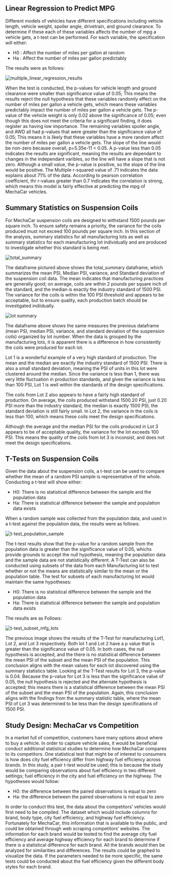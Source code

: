 ## Linear Regression to Predict MPG
Different models of vehicles have different specifications including vehicle length, vehicle weight, spoiler angle, drivetrain, and ground clearance.  To determine if these each of these variables affects the number of mpg a vehicle gets, a t-test can be performed. For each variable, the specification will either: 
  -	H0 : Affect the number of miles per gallon at random
  -	Ha : Affect the number of miles per gallon predictably
  
The results were as follows:

![multiple_linear_regression_results](https://user-images.githubusercontent.com/106559768/192905571-cf13cb7b-dc0b-4459-9eaf-b599e15d4ab1.png)

When the test is conducted, the p-values for vehicle length and ground clearance were smaller than significance value of 0.05; This means the results reject the null hypothesis that these variables randomly effect on the number of miles per gallon a vehicle gets, which means these variables predictably impact the number of miles per gallon a vehicle gets. The p-value of the vehicle weight is only 0.02 above the significance of 0.05; even though this does not meet the criteria for a significant finding, it does register as having low importance. The remaining variables spoiler angle, and AWD all had p-values that were greater than the significance value of 0.05; This means it is likely that these variables have a more random affect the number of miles per gallon a vehicle gets. The slope of the line would be non-zero because overall, p=5.35e-11 < 0.05. A p-value less than 0.05 indicates the results are significant, meaning the results are dependant to changes in the independant varibles, so the line will have a slope that is not zero. Although a small value, the p-value is positive, so the slope of the line would be positive. The Multiple r-squared value of .71 indicates the data explains about 71% of the data. According to pearson correlation coefficient, thr r-values greater than 0.7 indicates the correlation is strong, which means this model is fairly effective at predicting the mpg of MechaCar vehicles.

## Summary Statistics on Suspension Coils
For MechaCar suspension coils are designed to withstand 1500 pounds per square inch. To ensure safety remains a priority, the variance for the coils produced must not exceed 100 pounds per square inch. In this section of the analysis, summary statistics for all manufacturing lots as well as summary statistics for each manufacturing lot individually and are produced to investigate whether this standard is being met. 

![total_summary](https://user-images.githubusercontent.com/106559768/192944376-098bb9df-ce66-4f8c-96c7-e72d0a9dfded.png)

The dataframe pictured above shows the total_summary dataframe, which summarizes the mean PSI, Median PSI, variance, and Standard deviation of the suspension coil data. The mean indicates that manufacturing practices are generally good; on average, coils are within 2 pounds per square inch of the standard, and the median is exactly the industry standard of 1500 PSI. The variance for the coils is within the 100 PSI threshold and appears to be acceptable, but to ensure quality, each production batch should be investigated indiidually. 

![lot summary](https://user-images.githubusercontent.com/106559768/193472972-3fd51650-a176-4668-acfe-47e2ef18e1ac.png)

The  dataframe above shows the same measures the previous dataframe (mean PSI, median PSI, variance, and standard deviation of the suspension coils) organized by lot number. When the data is grouped by the manufacturing lots, it is apparent there is a difference in how consistently the coils were produced for each lot. 

Lot 1 is a wonderful example of a very high standard of production. The mean and the median are exactly the industry standard of 1500 PSI. There is also a small standard deviation, meaning the PSI of units in this lot were clustered around the median. Since the variance is less than 1, there was very little fluctuation in production standards, and given the variance is less than 100 PSI, Lot 1 is well within the standards of the design specifications. 

The coils from Lot 2 also appears to have a fairly high standard of production. On average, the coils produced withstand 1500.20 PSI, just  0.20 PSI more than the industry standard, the median is exactly 1500 PSI, the standard deviation is still fairly small. In Lot 2, the variance in the coils is less than 100, which means these coils meet the design specifications. 

Although the average and the median PSI for the coils produced in Lot 3 appears to be of acceptable quality, the variance for the lot exceeds 100 PSI. This means the quality of the coils from lot 3 is inconsist, and does not meet the design specifications.

## T-Tests on Suspension Coils
Given the data about the suspension coils, a t-test can be used to compare whether the mean of a random PSI sample is representative of the whole. Conducting a t-test will show either:

  - H0: There is no statistical difference between the sample and the population data
  - Ha: There is statistical difference between the sample and population data exists 

When a random sample was collected from the population data, and used in a t-test against the population data, the results were as follows:

![t-test_population_sample](https://user-images.githubusercontent.com/106559768/193476088-3e3dcf0f-cc62-474b-8eaf-8a99460b2f01.png)

The t-test results show that the p-value for a random sample from the population data is greater than the significance value of 0.05, whichs provide grounds to accept the null hypothesis, meaning the population data and the sample data are not statistically different. 
A T-Test can also be conducted using subsets of the data from each Manufacturing lot to test whether or not the means are statistically similar to the mean or the population table. The test for subsets of each manufacturing lot would maintain the same hypotheses:

  - H0: There is no statistical difference between the sample and the population data
  - Ha: There is statistical difference between the sample and population data exists 
  
The results are as Follows:

![t-test_subset_mfg_lots](https://user-images.githubusercontent.com/106559768/192942689-616c06eb-7a9d-4581-bfcd-2346c958cd63.png)

The previous image shows the results of the T-Test for manufacturing Lot1, Lot 2, and Lot 3 respectively. Both lot 1 and Lot 2 have a p value that is greater than the significance value of 0.05. In both cases, the null hypothesis is accepted, and the there is no statistical difference between the mean PSI of the subset and the mean PSI of the population. This conclusion aligns with the mean values for each lot discovered using the summary statistics table. 
Looking at the T-Test results for Lot 3, the p-value is 0.04. Because the  p-value for Lot 3 is less than the significance value of 0.05, the null hypothesis is rejected and the alternate hypothesis is accepted; this means there is a statistical difference between the mean PSI of the subset and the mean PSI of the population. Again, this conclusion aligns with the findings from the summary statistic table, where the mean PSI of Lot 3 was determined to be less than the design specifications of 1500 PSI. 

## Study Design: MechaCar vs Competition
In a market full of competition, customers have many options about where to buy a vehicle. In order to capture vehicle sales, it would be beneficial conduct additional statistical studies to determine how MechaCar compares to its competitors. One statistical test that might be of interest to consumers is how does city fuel efficiency differ from highway fuel efficiency across brands. 
In this study, a pair t-test would be used; this is because the study would be comparing observations about fuel efficiency in two different settings; fuel efficiency in the city and fuel efficiency on the highway. The hypotheses would follow:

-	H0: the difference between the paired observations is equal to zero
-	Ha: the difference between the paired observations is not equal to zero

In order to conduct this test, the data about the competitors’ vehicles would first need to be compiled. The dataset which would include columns for brand, body type, city fuel efficiency, and highway fuel efficiency. Fortunately for MechaCar, this information that is available to the public, and could be obtained through web scraping competitors’ websites. The information for each brand would be tested to find the average city fuel efficiency and average highway efficiency for each brand to determine if there is a statistical difference for each brand. All the brands would then be analyzed for similarities and differences. The results could be graphed to visualize the data. If the parameters needed to be more specific, the same tests could be conducted about the fuel efficiency given the different body styles for each brand. 


